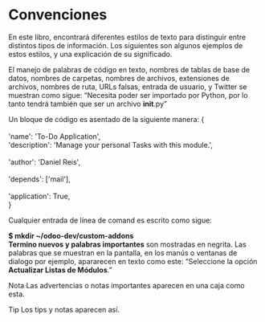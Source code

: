 Convenciones
===
En este libro, encontrará diferentes estilos de texto para distinguir entre distintos tipos de información. Los siguientes son algunos ejemplos de estos estilos, y una explicación de su significado.

El manejo de palabras de código en texto, nombres de tablas de base de datos, nombres de carpetas, nombres de archivos, extensiones de archivos, nombres de ruta, URLs falsas, entrada de usuario, y	Twitter	se muestran como sigue: “Necesita poder ser importado por Python, por lo tanto tendrá también que ser un archivo	__init__.py”

Un bloque de código es asentado de la siguiente manera:
{<br/>				
'name':	'To-Do	Application',<br/>				'description':	'Manage	your	personal	Tasks	with	this	module.',<br/>				
'author':	'Daniel	Reis',<br/>				
'depends':	['mail'],<br/>				
'application':	True,<br/>
}<br/>

Cualquier entrada de línea de comand es escrito como sigue:

<b>$	mkdir	~/odoo-dev/custom-addons</b><br/>
<b>Termino nuevos y palabras importantes</b> son mostradas en negrita.	Las palabras que se muestran en la pantalla, en los manús o ventanas de dialogo por ejemplo, apararecen en texto como este:	“Seleccione la opción <b>Actualizar Listas de Módulos</b>.”<br/>

Nota
Las advertencias o notas importantes aparecen en una caja como esta.

Tip
Los tips	y notas aparecen así.